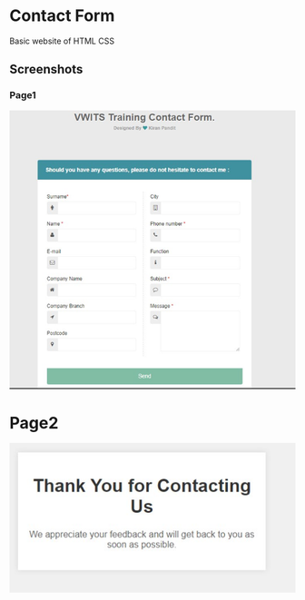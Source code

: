 # Contact Form
Basic website of  HTML CSS 

## Screenshots

### Page1

![App Screenshot](https://raw.githubusercontent.com/pkiran1017/contactform/main/front%20page1.jpg)

# Page2

![App Screenshot](https://raw.githubusercontent.com/pkiran1017/contactform/main/thanks.jpg)

